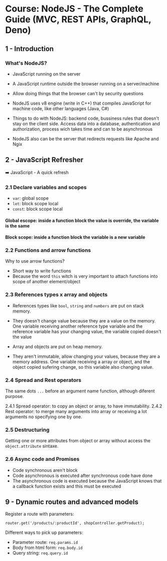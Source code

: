 # Course: NodeJS - The Complete Guide (MVC, REST APIs, GraphQL, Deno) #

## 1 - Introduction ##

### What's NodeJS? ###

- JavaScript running on the server

- A JavaScript runtime outside the browser running on a server/machine

- Allow doing things that the browser can't by security questions

- NodeJS uses v8 engine (write in C++) that compiles JavaScript for machine code, like other languages (Java, C#)

- Things to do with NodeJS: backend code, bussiness rules that doesn't stay on the client side. Access data into a database, authentication and authorization, process wich takes time and can to be asynchronous

- NodeJS also can be the server that redirects requests like Apache and Ngix

## 2 - JavaScript Refresher ##

:arrow_right: JavaScript - A quick refresh

### 2.1 Declare variables and scopes ###
- ``var``: global scope
- ``let``: block scope local
- ``const``: block scope local

#### Global escope: inside a function block the value is override, the variable is the same ####
#### Block scope: inside a function block the variable is a new variable ####

### 2.2 Functions and arrow functions ###

Why to use arrow functions?
- Short way to write functions
- Because the word ``this`` witch is very important to attach functions into scope of another element/object

### 2.3 References types x array and objects ###

- References types like ``bool``, ``string`` and ``numbers`` are put on stack memory.
- They doesn't change value because they are a value on the memory. One variable receiving another reference type variable and the reference variable has your changing value, the variable copied doesn't the value

- Array and objects are put on heap memory. 
- They aren't immutable, allow changing your values, because they are a memory address. One variable receiving a array or object, and the object copied sufering change, so this variable also changing value.

### 2.4 Spread and Rest operators ###

The same dots ``...`` before an argument name function, although diferent purpose.

2.4.1 Spread operator: to copy an object or array, to have immutability.
2.4.2 Rest operator: to merge many arguments into array or receiving a lot arguments no specifying one by one.

### 2.5 Destructuring ###

Getting one or more attributes from object or array without access the ``object.attribute`` sintaxe.

### 2.6 Async code and Promises ###

- Code synchronous aren't block
- Code asynchronous is executed after synchronous code have done
- The asynchronous code is executed because the JavaScript knows that a callback function exists and this must be executed

## 9 - Dynamic routes and advanced models ##

Register a route with parameters:

```router.get('/products/:productId', shopController.getProduct);```

Different ways to pick up parameters:
- Parameter route: ```req.params.id```
- Body from html form: ```req.body.id```
- Query string: ```req.query.id```